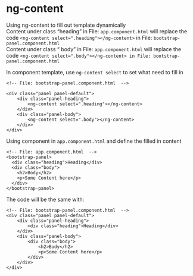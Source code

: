 # ng-content
Using ng-content to fill out template dynamically<br>
Content under class “heading” in File: ```app.component.html``` will replace the code ```<ng-content select=".heading"></ng-content>``` in File: ```bootstrap-panel.component.html```<br>
Content under class “ body” in File: ```app.component.html``` will replace the code ```<ng-content select=".body"></ng-content> in File: bootstrap-panel.component.html```


In component template, use ```ng-content select``` to set what need to fill in
```
<!-- File: bootstrap-panel.component.html  -->

<div class="panel panel-default">
    <div class="panel-heading">
        <ng-content select=".heading"></ng-content> 
    </div>
    <div class="panel-body">
        <ng-content select=".body"></ng-content>
    </div>
</div>
```

Using component in ```app.component.html``` and define the filled in content
```
<!-- File: app.component.html  -->
<bootstrap-panel>
  <div class="heading">Heading</div>
  <div class="body">
    <h2>Body</h2>
    <p>Some Content here</p>
  </div>
</bootstrap-panel>
```

The code will be the same with:
```
<!-- File: bootstrap-panel.component.html  -->
<div class="panel panel-default">
    <div class="panel-heading">
        <div class="heading">Heading</div> 
    </div>
    <div class="panel-body">
        <div class="body">
            <h2>Body</h2>
            <p>Some Content here</p>
        </div>
    </div>
</div>
```
